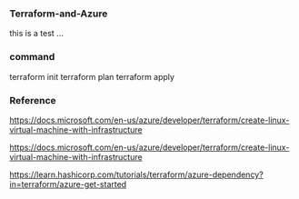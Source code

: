 ### Terraform-and-Azure

this is a test ...

### command

terraform init
terraform plan
terraform apply


### Reference 

https://docs.microsoft.com/en-us/azure/developer/terraform/create-linux-virtual-machine-with-infrastructure


https://docs.microsoft.com/en-us/azure/developer/terraform/create-linux-virtual-machine-with-infrastructure


https://learn.hashicorp.com/tutorials/terraform/azure-dependency?in=terraform/azure-get-started